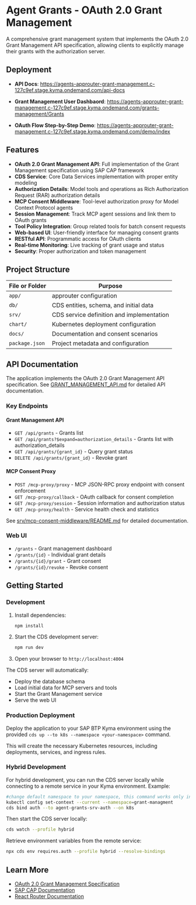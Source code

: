 # Agent Grants - OAuth 2.0 Grant Management

A comprehensive grant management system that implements the OAuth 2.0 Grant
Management API specification, allowing clients to explicitly manage their grants
with the authorization server.

## Deployment

- **API Docs**: https://agents-approuter-grant-management.c-127c9ef.stage.kyma.ondemand.com/api-docs

- **Grant Management User Dashbaord**: https://agents-approuter-grant-management.c-127c9ef.stage.kyma.ondemand.com/grants-management/Grants

- **OAuth Flow Step-by-Step Demo**: https://agents-approuter-grant-management.c-127c9ef.stage.kyma.ondemand.com/demo/index

## Features

- **OAuth 2.0 Grant Management API**: Full implementation of the Grant
  Management specification using SAP CAP framework
- **CDS Service**: Core Data Services implementation with proper entity modeling
- **Authorization Details**: Model tools and operations as Rich Authorization
  Request (RAR) authorization details
- **MCP Consent Middleware**: Tool-level authorization proxy for Model Context Protocol agents
- **Session Management**: Track MCP agent sessions and link them to OAuth grants
- **Tool Policy Integration**: Group related tools for batch consent requests
- **Web-based UI**: User-friendly interface for managing consent grants
- **RESTful API**: Programmatic access for OAuth clients
- **Real-time Monitoring**: Live tracking of grant usage and status
- **Security**: Proper authorization and token management

## Project Structure

| File or Folder | Purpose                                   |
| -------------- | ----------------------------------------- |
| `app/`         | approuter configuration                   |
| `db/`          | CDS entities, schema, and initial data    |
| `srv/`         | CDS service definition and implementation |
| `chart/`       | Kubernetes deployment configuration       |
| `docs/`        | Documentation and consent scenarios       |
| `package.json` | Project metadata and configuration        |

## API Documentation

The application implements the OAuth 2.0 Grant Management API specification. See
[GRANT_MANAGEMENT_API.md](GRANT_MANAGEMENT_API.md) for detailed API
documentation.

### Key Endpoints

#### Grant Management API

- `GET /api/grants` - Grants list
- `GET /api/grants?$expand=authorization_details` - Grants list with authorization_details
- `GET /api/grants/{grant_id}` - Query grant status
- `DELETE /api/grants/{grant_id}` - Revoke grant

#### MCP Consent Proxy

- `POST /mcp-proxy/proxy` - MCP JSON-RPC proxy endpoint with consent enforcement
- `GET /mcp-proxy/callback` - OAuth callback for consent completion
- `GET /mcp-proxy/session` - Session information and authorization status
- `GET /mcp-proxy/health` - Service health check and statistics

See [srv/mcp-consent-middleware/README.md](srv/mcp-consent-middleware/README.md) for detailed documentation.

### Web UI

- `/grants` - Grant management dashboard
- `/grants/{id}` - Individual grant details
- `/grants/{id}/grant` - Grant consent
- `/grants/{id}/revoke` - Revoke consent

## Getting Started

### Development

1. Install dependencies:

   ```bash
   npm install
   ```

2. Start the CDS development server:

   ```bash
   npm run dev
   ```

3. Open your browser to `http://localhost:4004`

The CDS server will automatically:

- Deploy the database schema
- Load initial data for MCP servers and tools
- Start the Grant Management service
- Serve the web UI

### Production Deployment

Deploy the application to your SAP BTP Kyma environment using the provided
`cds up --to k8s --namespace <your-namespace>` command.

This will create the necessary Kubernetes resources, including deployments,
services, and ingress rules.

### Hybrid Development

For hybrid development, you can run the CDS server locally while connecting to
a remote service in your Kyma environment.
Example:

```bash
#change default namespace to your namespace, this command works only in default namespace
kubectl config set-context --current --namespace=grant-managment
cds bind auth --to agent-grants-srv-auth --on k8s
```

Then start the CDS server locally:

```bash
cds watch --profile hybrid
```

Retrieve environment variables from the remote service:

```bash
npx cds env requires.auth --profile hybrid --resolve-bindings
```

## Learn More

- [OAuth 2.0 Grant Management Specification](https://tools.ietf.org/html/draft-ietf-oauth-grant-management)
- [SAP CAP Documentation](https://cap.cloud.sap/docs/get-started/)
- [React Router Documentation](https://reactrouter.com/)
